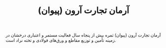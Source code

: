 ﻿---
layout: post
title: آرمان تجارت آرون (پیوان)
name_en: pivan-co
company_slug: pivan-co
logo: 
cover: 
company_count:
founded:
location: ""
total_review: 
total_interview: 
salary_avg: 
salary_min: 
salary_max: 
rate: 
view_count: 
industry: تولد و صنایع
city: تهران, تهران
size_en: »
size: 51-200 نفر
site: https://pivan.co/
---

آرمان تجارت آرون (پیوان) ثمره بیش از پنجاه سال فعالیت مستمر و اعتباری درخشان در زمینه‌ تأمین و توزیع مقاطع و ورق‌های فولادی و تخته نراد است.

